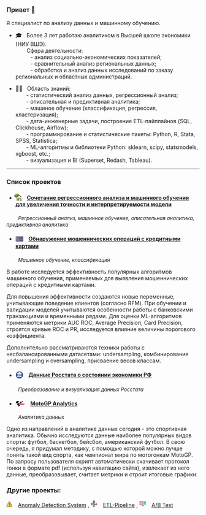 ### Привет &#x1F44B;

Я специалист по анализу данных и машинному обучению.  
* 🎓 &nbsp; Более 3 лет работаю аналитиком в Высшей школе экономики (НИУ ВШЭ).  
&ensp;&ensp;&ensp;&nbsp;&nbsp;Сфера деятельности:  
&ensp;&ensp;&ensp;&ensp;&ensp; - анализ социально-экономических показателей;  
&ensp;&ensp;&ensp;&ensp;&ensp; - сравнительный анализ региональных данных;  
&ensp;&ensp;&ensp;&ensp;&ensp; - обработка и анализ данных исследований по заказу региональных и областных администраций.
   
* 👷‍♂️ &nbsp; Область знаний:  
    &ensp;&ensp;&ensp;&ensp;\- статистический анализ данных, регрессионный анализ;  
    &ensp;&ensp;&ensp;&ensp;\- описательная и предиктивная аналитика;  
    &ensp;&ensp;&ensp;&ensp;\- машиное обучение (классификация, регрессия, кластеризация);  
    &ensp;&ensp;&ensp;&ensp;\- дата-инженерные задачи, построение ETL-пайплайнов (SQL, Clickhouse, Airflow);  
    &ensp;&ensp;&ensp;&ensp;\- программирование и статистические пакеты: Python, R, Stata, SPSS, Statistica;  
    &ensp;&ensp;&ensp;&ensp;\- ML-алгоритмы и библиотеки Python: sklearn, scipy, statsmodels, xgboost, etc.;  
    &ensp;&ensp;&ensp;&ensp;\- визуализация и BI (Superset, Redash, Tableau).

<hr style='color:red'>

### Список проектов

- #### <img src='img/logo-house.png' valign='-0.2em' width='20' style='margin-left:-0.3em;'> &ensp; [Сочетание регрессионного анализа и машинного обучения для увеличения точности и интерпретируемости модели](https://a-chasovsky.github.io/house-prices/)

<font size='2'> &ensp; &ensp; &ensp; *Регрессионный анализ, машинное обучение, описательная аналитика, предиктивная аналитика* </font>




- #### <img src='img/logo-credit-card.png' valign='-0.35em' width='20'> &ensp; [Обнаружение мошеннических операций с кредитными картами](https://a-chasovsky.github.io/credit-card-fraud-detection/)

<font size='2'> &ensp; &ensp; &ensp; *Машинное обучение, классификация* </font>

В работе исследуется эффективность популярных алгоритмов машинного обучения, применяемых для выявления мошеннических операций с кредитными картами. 

Для повышения эффективности создаются новые переменные, учитывающие поведение клиентов (согласно RFM). При обучении и валидации моделей учитываются особенности работы с банковскими транзакциями и временными рядами. Для оценки ML-алгоритмов применяются метрики AUC ROC, Average Precision, Card Precision, строятся кривые ROC и PR, исследуется влияние величины порогового коэффициента. 

Дополнительно рассматриваются техники работы с несбалансированными датасетами: undersampling, комбинирование undersampling и oversampling, присваение весов классам. 

- #### <img src='img/logo-economics.png' valign='-0.35em' width='20'> &ensp; [Данные Росстата о состоянии экономики РФ](https://a-chasovsky.github.io/economics-rus/)

<font size='2'> &ensp; &ensp; &ensp; *Преобразование и визуализация данных Росстата* </font>





- #### <img src='img/logo-motogp.png' valign='-0.18em' width='25'> &ensp; [MotoGP Analytics](https://a-chasovsky.github.io/motogp-analytics/)

<font size='2'> &ensp; &ensp; &ensp; *Аналитика данных* </font>

Одно из направлений в аналитике данных сегодня - это спортивная аналитика. Обычно исследуются данные наиболее популярных видов спорта: футбол, баскетбол, бейсбол, американский футбол. В свою очередь, я придумал методику, с помощью которой можно лучше понять такой вид спорта, как чемпионат мира по мотогонкам MotoGP. По запросу пользователя скрипт автоматически скачивает протокол гонки в формате pdf (используя навигацию сайта), извлекает из него данные, преобразовывает, считает метрики и строит итоговые графики.  

### Другие проекты: 

<img src='img/logo-alert.png' valign='0em' width='15'> &ensp; [Anomaly Detection System](https://github.com/a-chasovsky/kc_anomaly_detection_system) , <img src='img/logo-etl.png' width='17' style='vertical-align:0em;'> &ensp; [ETL-Pipeline](https://github.com/a-chasovsky/kc_etl_pipeline) , <img src='img/logo-ab.png' width='17' style='vertical-align:0em;'> &ensp; [A/B Test](https://github.com/a-chasovsky/kc_ab_testing)
